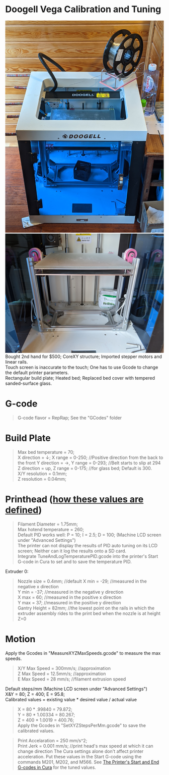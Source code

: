 # Doogell Vega Calibration and Tuning
![](DoogellVega.jpg)  
![](GlassBedUpgrade.jpg)  
Bought 2nd hand for $500; CoreXY structure; Imported stepper motors and linear rails.  
Touch screen is inaccurate to the touch; One has to use Gcode to change the default printer parameters.   
Rectangular build plate; Heated bed; Replaced bed cover with tempered sanded-surface glass.  
  
# G-code
> G-code flavor = RepRap;
See the "GCodes" folder

# Build Plate
> Max bed temperature = 70;  
> X direction = ↓; X range = 0-250; //Positive direction from the back to the front
> Y direction = →, Y range = 0-293; //Belt starts to slip at 294  
> Z direction = up, Z range = 0-175; //for glass bed; Default is 300.   
> X/Y resolution = 0.1mm;  
> Z resolution = 0.04mm;  
  
# Printhead ([how these values are defined](https://community.ultimaker.com/topic/18484-printhead-settings/)) 
> Filament Diameter = 1.75mm;  
> Max hotend temperature = 260;  
> Default PID works well: P = 10; I = 2.5; D = 100; (Machine LCD screen under "Advanced Settings")  
The printer can not display the results of PID auto tuning on its LCD screen; Neither can it log the results onto a SD card.  
Integrate TuneAndLogTemperaturePID.gcode into the printer's Start G-code in Cura to set and to save the temperature PID. 

Extruder 0:    
> Nozzle size = 0.4mm; //default 
> X min = -29; //measured in the negative x direction  
> Y min = -37; //measured in the negative y direction  
> X max = 60; //measured in the positive x direction  
> Y max = 37; //measured in the positive y direction  
> Gantry Height = 82mm; //the lowest point on the rails in which the extruder assembly rides to the print bed when the nozzle is at height Z=0  
  
# Motion
Apply the Gcodes in "MeasureXYZMaxSpeeds.gcode" to measure the max speeds.  
> X/Y Max Speed = 300mm/s; //approximation  
> Z Max Speed =  12.5mm/s; //approximation  
> E Max Speed = 28 mm/s; //filament extrusion speed  

Default steps/mm  (Machine LCD screen under "Advanced Settings")  
X&Y = 80; Z = 400; E = 95.8;  
Calibrated values = existing value * desired value / actual value  
> X = 80 * .99840 = 79.872;  
> Y = 80 * 1.00334 = 80.267;  
> Z = 400 * 1.0019 = 400.76;  
Apply the Gcodes in "SetXYZStepsPerMm.gcode" to save the calibrated values.  
  
> Print Accelaration = 250 mm/s^2;  
> Print Jerk = 0.001 mm/s; //print head's max speed at which it can change direction
The Cura settings alone don't affect printer acceleration. Put these values in the Start G-code using the commands M201, M202, and M566. See [The Printer's Start and End G-codes in Cura](StartAndEndG-code.txt) for the tuned values.  


    
